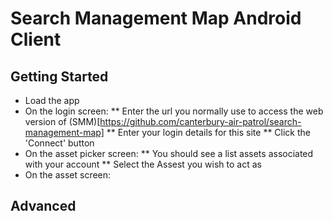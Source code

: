# Search Management Map Android Client

## Getting Started
* Load the app
* On the login screen:
** Enter the url you normally use to access the web version of (SMM)[https://github.com/canterbury-air-patrol/search-management-map]
** Enter your login details for this site
** Click the 'Connect' button
* On the asset picker screen:
** You should see a list assets associated with your account
** Select the Assest you wish to act as
* On the asset screen:

## Advanced
